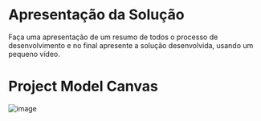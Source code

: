 # Apresentação da Solução

Faça uma apresentação de um resumo de todos o processo de desenvolvimento e no final apresente a solução desenvolvida, usando um pequeno vídeo.

# Project Model Canvas
![image](https://github.com/ICEI-PUC-Minas-PMV-ADS/pmv-ads-2024-1-e5-proj-empext-t6-kezuka-styles-agenda/assets/104144665/7dcf50c5-9eee-4db0-b02f-ebf92cd9a786)


